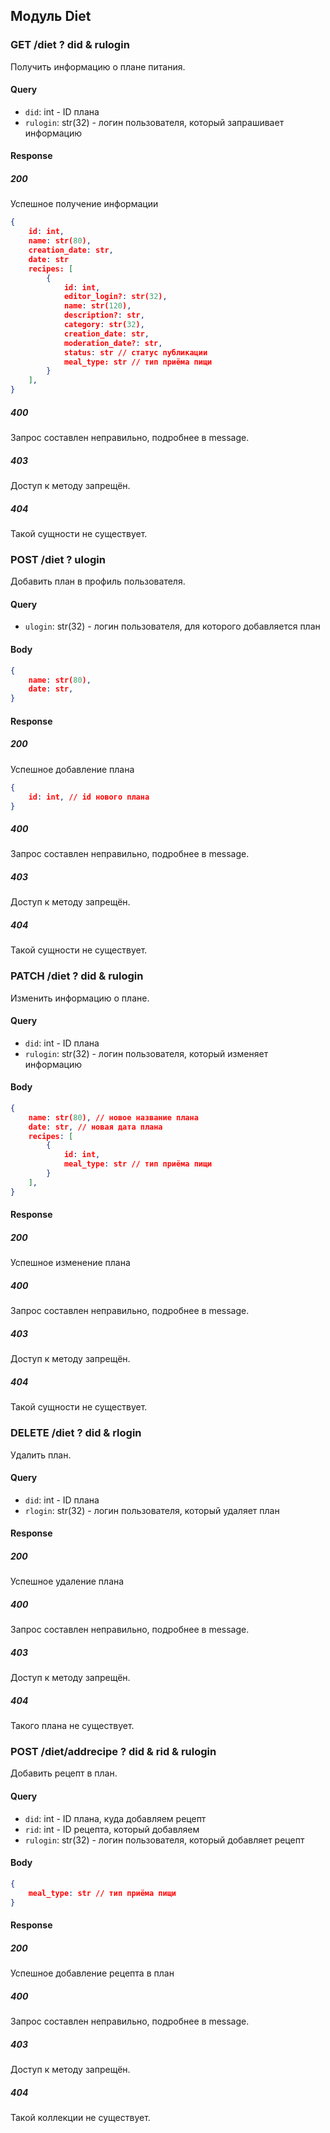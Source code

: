 ## Модуль Diet

### **GET** /diet ? did & rulogin

Получить информацию о плане питания.

#### Query

- `did`: int - ID плана
- `rulogin`: str(32) - логин пользователя, который запрашивает информацию

#### Response

##### 200

Успешное получение информации

```json
{
    id: int,
    name: str(80),
    creation_date: str,
    date: str
    recipes: [
        {
            id: int,
            editor_login?: str(32),
            name: str(120),
            description?: str,
            category: str(32),
            creation_date: str,
            moderation_date?: str,
            status: str // статус публикации
            meal_type: str // тип приёма пищи
        }
    ],
}
```

##### 400

Запрос составлен неправильно, подробнее в message.

##### 403

Доступ к методу запрещён.

##### 404

Такой сущности не существует.

### **POST** /diet ? ulogin

Добавить план в профиль пользователя.

#### Query

- `ulogin`: str(32) - логин пользователя, для которого добавляется план

#### Body

```json
{
    name: str(80),
    date: str,
}
```

#### Response

##### 200

Успешное добавление плана

```json
{
    id: int, // id нового плана
}
```

##### 400

Запрос составлен неправильно, подробнее в message.

##### 403

Доступ к методу запрещён.

##### 404

Такой сущности не существует.

### **PATCH** /diet ? did & rulogin

Изменить информацию о плане.

#### Query

- `did`: int - ID плана
- `rulogin`: str(32) - логин пользователя, который изменяет информацию

#### Body

```json
{
    name: str(80), // новое название плана
    date: str, // новая дата плана
    recipes: [
        {
            id: int,
            meal_type: str // тип приёма пищи
        }
    ],
}
```

#### Response

##### 200

Успешное изменение плана

##### 400

Запрос составлен неправильно, подробнее в message.

##### 403

Доступ к методу запрещён.

##### 404

Такой сущности не существует.

### **DELETE** /diet ? did & rlogin

Удалить план.

#### Query

- `did`: int - ID плана
- `rlogin`: str(32) - логин пользователя, который удаляет план

#### Response

##### 200

Успешное удаление плана

##### 400

Запрос составлен неправильно, подробнее в message.

##### 403

Доступ к методу запрещён.

##### 404

Такого плана не существует.

### **POST** /diet/addrecipe ? did & rid & rulogin

Добавить рецепт в план.

#### Query

- `did`: int - ID плана, куда добавляем рецепт
- `rid`: int - ID рецепта, который добавляем
- `rulogin`: str(32) - логин пользователя, который добавляет рецепт

#### Body

```json
{
    meal_type: str // тип приёма пищи
}
```

#### Response

##### 200

Успешное добавление рецепта в план

##### 400

Запрос составлен неправильно, подробнее в message.

##### 403

Доступ к методу запрещён.

##### 404

Такой коллекции не существует.
